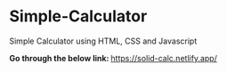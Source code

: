 # Simple-Calculator

Simple Calculator using HTML, CSS and Javascript

<b>Go through the below link: </b>
https://solid-calc.netlify.app/